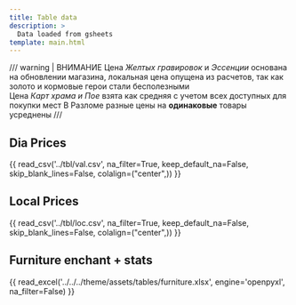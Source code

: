 ```yaml
---
title: Table data
description: >
  Data loaded from gsheets
template: main.html
---
```


/// warning | ВНИМАНИЕ
Цена _Желтых гравировок_ и _Эссенции_ основана на обновлении магазина, локальная цена опущена из расчетов,
так как золото и кормовые герои стали бесполезными  
Цена _Карт храма и Пое_ взята как средняя с учетом всех доступных для покупки мест
В Разломе разные цены на **одинаковые** товары усреднены
///

## Dia Prices

{{ read_csv('../tbl/val.csv', na_filter=True, keep_default_na=False, skip_blank_lines=False, colalign=("center",)) }}

## Local Prices

{{ read_csv('../tbl/loc.csv', na_filter=True, keep_default_na=False, skip_blank_lines=False, colalign=("center",)) }}

## Furniture enchant + stats

{{ read_excel('../../../theme/assets/tables/furniture.xlsx', engine='openpyxl', na_filter=False) }}
